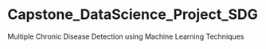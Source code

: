# Capstone_DataScience_Project_SDG
Multiple Chronic Disease Detection using Machine Learning Techniques

